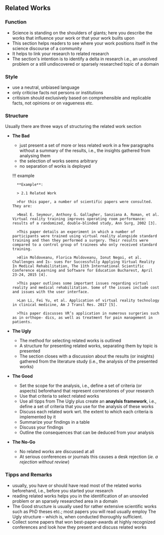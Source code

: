## Related Works

### Function

* Science is standing on the shoulders of giants; here you describe the works that influence your work or that your work builts upon
* This section helps readers to see where your work positions itself in the science discourse of a community
* It helps to link your research to related research
* The section's intention is to identify a delta in research i.e., an unsolved problem or a still undiscovered or sparsely researched topic of a domain

### Style

* use a neutral, unbiased language
* only criticise facts not persons or institutions
* critisism should exclusively based on comprehensible and replicable facts, not opinions or on vagueness etc.

### Structure

Usually there are three ways of structuring the related work section

* **The Bad**
    * just present a set of more or less related work in a few paragraphs without a summary of the results, i.e., the insights gathered from analysing them
    * the selection of works seems arbitrary
    * no separation of works is deployed

    !!! example

        **Example**:

        > 2.1 Related Work

        >For this paper, a number of scientific papers were consulted. They are:

        >Neal E. Seymour, Anthony G. Gallagher, Sanziana A. Roman, et al. Virtual reality training improves operating room performance: results of a randomized, double-blinded study, Ann Surg, 2002 [3].

        >This paper details an experiment in which a number of participants were trained using virtual reality alongside standard training and then they performed a surgery. Their results were compared to a control group of trainees who only received standard training.

        >Alin Moldoveanu, Florica Moldoveanu, Ionut Negoi, et al. Challenges and Is- sues For Successfully Applying Virtual Reality In Medical Rehabilitation, The 11th International Scientific Conference eLearning and Software for Education Bucharest, April 23-24, 2015 [4].

        >This paper outlines some important issues regarding virtual reality and medical rehabilitation. Some of the issues include cost and issues with the user interface.
        
        >Lan Li, Fei Yu, et al. Application of virtual reality technology in clinical medicine, Am J Transl Res. 2017 [5].

        >This paper discusses VR’s application in numerous surgeries such as in orthope- dics, as well as treatment for pain management in patients.

* **The Ugly**
    * The method for selecting related works is outlined
    * A structure for presenting related works, separating them by topic is presented
    * The section closes with a discussion about the results (or insights) gathered from the literature study (i.e., the analysis of the presented works)

* **The Good**
    * Set the scope for the analysis, i.e., define a set of criteria (or aspects) beforehand that represent cornerstones of your research
    * Use that criteria to select related works
    * Use all tipps from The Ugly plus create an **anaylsis framework**, i.e., define a set of criteria that you use for the analysis of these works
    * Discuss each related work wrt. the extent to which each criteria is implemented by it 
    * Summarize your findings in a table 
    * Discuss your findings
    * Outline the consequences that can be deduced from your analysis 

* **The No-Go**
    * No related works are discussed at all
    * At serious conferences or journals this causes a desk rejection (*ie. a rejection without review*)


### Tipps and Remarks

* usually, you have or should have read most of the related works beforehand, i.e., before you started your research
* reading related works helps you in the identification of an unsovled problem or an sparsely researched area in a domain
* The Good structure is usually used for rather extensive scientific works such as PhD theses etc.; most papers you will read usually employ The Ugly structure – which is, when conducted thoroughly sufficient.
* Collect some papers that won best-paper-awards at highly recognized conferences and look how they present and discuss related works